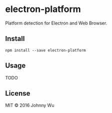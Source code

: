 # electron-platform

Platform detection for Electron and Web Browser.

## Install

```
npm install --save electron-platform
```

## Usage

TODO

## License

MIT © 2016 Johnny Wu
